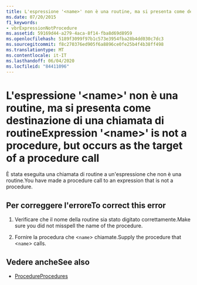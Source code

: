 ```yaml
---
title: L'espressione '<name>' non è una routine, ma si presenta come destinazione di una chiamata di routine
ms.date: 07/20/2015
f1_keywords:
- vbrExpressionNotProcedure
ms.assetid: 59169d44-a279-4aca-8f14-fba8d69d8959
ms.openlocfilehash: 5189f3099f97b1c573e3954fba28b4dd030c7dc3
ms.sourcegitcommit: f8c270376ed905f6a8896ce0fe25b4f4b38ff498
ms.translationtype: MT
ms.contentlocale: it-IT
ms.lasthandoff: 06/04/2020
ms.locfileid: "84411096"
---
```

# <a name="expression-name-is-not-a-procedure-but-occurs-as-the-target-of-a-procedure-call"></a><span data-ttu-id="85587-102">L'espressione '\<name>' non è una routine, ma si presenta come destinazione di una chiamata di routine</span><span class="sxs-lookup"><span data-stu-id="85587-102">Expression '\<name>' is not a procedure, but occurs as the target of a procedure call</span></span>
<span data-ttu-id="85587-103">È stata eseguita una chiamata di routine a un'espressione che non è una routine.</span><span class="sxs-lookup"><span data-stu-id="85587-103">You have made a procedure call to an expression that is not a procedure.</span></span>  
  
## <a name="to-correct-this-error"></a><span data-ttu-id="85587-104">Per correggere l'errore</span><span class="sxs-lookup"><span data-stu-id="85587-104">To correct this error</span></span>  
  
1. <span data-ttu-id="85587-105">Verificare che il nome della routine sia stato digitato correttamente.</span><span class="sxs-lookup"><span data-stu-id="85587-105">Make sure you did not misspell the name of the procedure.</span></span>  
  
2. <span data-ttu-id="85587-106">Fornire la procedura che <`name`> chiamate.</span><span class="sxs-lookup"><span data-stu-id="85587-106">Supply the procedure that <`name`> calls.</span></span>  
  
## <a name="see-also"></a><span data-ttu-id="85587-107">Vedere anche</span><span class="sxs-lookup"><span data-stu-id="85587-107">See also</span></span>

- [<span data-ttu-id="85587-108">Procedure</span><span class="sxs-lookup"><span data-stu-id="85587-108">Procedures</span></span>](../programming-guide/language-features/procedures/index.md)

